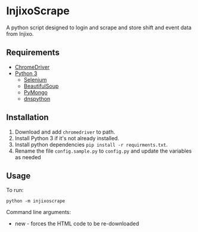 # InjixoScrape

A python script designed to login and scrape and store shift and event data from Injixo.

## Requirements

- [ChromeDriver](https://sites.google.com/a/chromium.org/chromedriver/downloads)
- [Python 3](https://www.python.org/downloads/)
  - [Selenium](https://www.seleniumhq.org/)
  - [BeautifulSoup](https://www.crummy.com/software/BeautifulSoup/)
  - [PyMongo](https://api.mongodb.com/python/current/)
  - [dnspython](https://github.com/rthalley/dnspython)

## Installation

1. Download and add ```chromedriver``` to path.
2. Install Python 3 if it's not already installed.
3. Install python dependencies ```pip install -r requirments.txt```.
4. Rename the file ```config.sample.py``` to ```config.py``` and update the variables as needed

## Usage

To run:

```python -m injixoscrape```

Command line arguments:

- new - forces the HTML code to be re-downloaded

